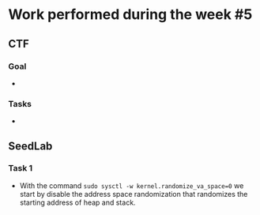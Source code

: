 # Work performed during the week #5

## CTF

### Goal
- 

### Tasks
- 


## SeedLab

### Task 1 
- With the command ``sudo sysctl -w kernel.randomize_va_space=0`` we start by disable the address space randomization that randomizes the starting address of heap and stack.
